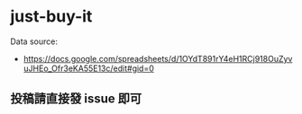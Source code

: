 # just-buy-it

Data source:

* https://docs.google.com/spreadsheets/d/1OYdT891rY4eH1RCj918OuZyvuJHEo_Ofr3eKA55E13c/edit#gid=0

## 投稿請直接發 issue 即可
